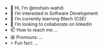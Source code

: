 - 👋 Hi, I’m @mohsin-wahdi
- 👀 I’m interested in Software Development
- 🌱 I’m currently learning Btech (CSE) 
- 💞️ I’m looking to collaborate on linkedin
- 📫 How to reach me ...
- 😄 Pronouns: ...
- ⚡ Fun fact: ...

<!---
mohsin-wahdi/mohsin-wahdi is a ✨ special ✨ repository because its `README.md` (this file) appears on your GitHub profile.
You can click the Preview link to take a look at your changes.
--->
